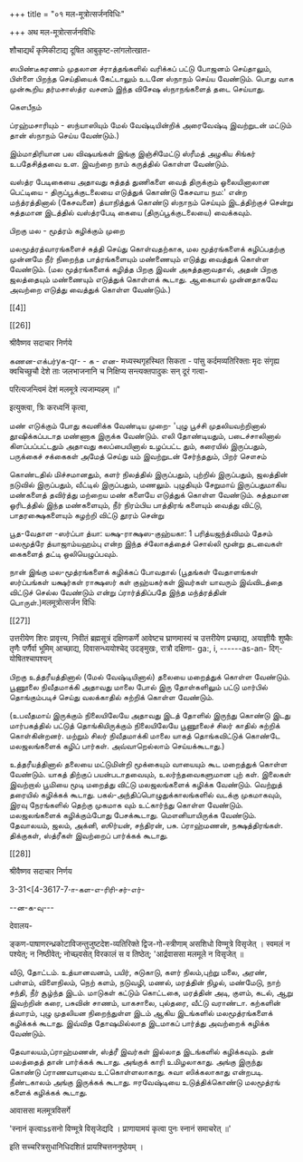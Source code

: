 +++
title = "०१ मल-मूत्रोत्सर्जनविधिः"

+++
अथ मल-मूत्रोत्सर्जनविधिः 

शौचाद्यर्थं कृमिकीटाद्य दूषित आबुकृष्ट-लांगलोत्खात- 

ஸபிண்டீகரணம் முதலான ச்ராத்தங்களில் வரிக்கப் பட்டு போஜனம் செய்தாலும், பிள்ளை பிறந்த செய்தியைக் கேட்டாலும் உடனே ஸ்நாநம் செய்ய வேண்டும். பொது வாக முன்கூறிய தர்மசாஸ்த்ர வசனம் இந்த விசேஷ ஸ்நாநங்களைத் தடை செய்யாது. 

கௌபீநம் 

ப்ரஹ்மசாரியும் - ஸந்யாஸியும் மேல் வேஷ்டியின்றிக் அரைவேஷ்டி இவற்றுடன் மட்டும் தான் ஸ்நாநம் செய்ய வேண்டும்.) 


இம்மாதிரியான பல விஷயங்கள் இங்கு இஞ்சிமேட்டு ஸ்ரீமத் அழகிய சிங்கர் உபதேசித்தவை உள. இவற்றை நாம் கருத்தில் கொள்ள வேண்டும். 

வஸ்த்ர பேடிகையை அதாவது சுத்தத் துணிகளை வைத் திருக்கும் ஓலையினாலான பெட்டியை - திருப்பூக்குடலையை எடுத்துக் கொண்டு கேசவாய நம:' என்ற மந்த்ரத்தினால் (கேசவனை) த்யாநித்துக் கொண்டு ஸ்நாநம் செய்யும் இடத்திற்குச் சென்று சுத்தமான இடத்தில் வஸ்த்ரபேடி கையை (திருப்பூக்குடலையை) வைக்கவும். 

பிறகு மல - மூத்ரம் கழிக்கும் முறை 

மலமூத்ரத்வாரங்களைச் சுத்தி செய்து கொள்வதற்காக, மல மூத்ரங்களைக் கழிப்பதற்கு முன்னமே நீர் நிறைந்த பாத்ரங்களையும் மண்ணையும் எடுத்து வைத்துக் கொள்ள வேண்டும். (மல மூத்ரங்களைக் கழித்த பிறகு இவன் அசுத்தனாவதால், அதன் பிறகு ஜலத்தையும் மண்ணையும் எடுத்துக் கொள்ளக் கூடாது. ஆகையால் முன்னதாகவே அவற்றை எடுத்து வைத்துக் கொள்ள வேண்டும்.) 

[[4]]

[[26]]

श्रीवैष्णव सदाचार निर्णये 

கணன-எக்பர்yக-qr- - க - என- मध्यस्थगृहस्थित सिकता - पांसु कर्दमव्यतिरिक्ताः मृदः संगृह्य क्वचिच्छुचौ देशे ताः जलभाजनानि च निक्षिप्य सन्त्यक्तपादुकः सन् दूरं गत्वा- 

परित्यजन्त्विमं देशं मलमूत्रे त्यजाम्यहम् ॥" 

इत्युक्त्वा, त्रिः करध्वनिं कृत्वा, 

மண் எடுக்கும் போது கவனிக்க வேண்டிய முறை- 'புழு பூச்சி முதலியவற்றினால் தூஷிக்கப்படாத மண்ணாக இருக்க வேண்டும். எலி தோண்டியதும், படைச்சாலினால் கிளப்பப்பட்டதும் அதாவது கலப்பையினால் உழப்பட்ட தும், கரையில் இருப்பதும், பருக்கைச் சக்கைகள் அமேத் செய்து யம் இவற்றுடன் சேர்ந்ததும், பிறர் சௌசம் 

கொண்டதில் மிச்சமானதும், களர் நிலத்தில் இருப்பதும், புற்றில் இருப்பதும், ஜலத்தின் நடுவில் இருப்பதும், வீட்டில் இருப்பதும், மணலும். புழுதியும் சேறுமாய் இருப்பதுமாகிய மண்களைத் தவிர்த்து மற்றைய மண் களையே எடுத்துக் கொள்ள வேண்டும். சுத்தமான ஓரிடத்தில் இந்த மண்களையும், நீர் நிரம்பிய பாத்திரங் களையும் வைத்து விட்டு, பாதரக்ஷைகளையும் கழற்றி விட்டு தூரம் சென்று 

பூத-வேதாள -ஸர்ப்பா த்யா: யக்ஷ-ராக்ஷஸ-குஹ்யகா: 1 பரித்யஜந்த்விமம் தேசம் மலமூத்ரே த்யாஜாம்யஹம்பு என்ற இந்த ச்லோகத்தைச் சொல்லி மூன்று தடவைகள் கைகளைத் தட்டி ஒலியெழுப்பவும். 

நான் இங்கு மல-மூத்ரங்களைக் கழிக்கப் போவதால் (பூதங்கள் வேதாளங்கள் ஸர்ப்பங்கள் யக்ஷர்கள் ராக்ஷஸர் கள் குஹ்யகர்கள் இவர்கள் யாவரும் இவ்விடத்தை விட்டுச் செல்ல வேண்டும் என்று ப்ரார்த்திப்பதே இந்த மந்த்ரத்தின் பொருள்.)मलमूत्रोत्सर्जन विधिः  

[[27]]

उत्तरीयेण शिरः प्रावृत्त्य, निवीतं ब्रह्मसूत्रं दक्षिणकर्णे आवेष्टच घ्राणमास्यं च उत्तरीयेण प्रच्छाद्य, अयाज्ञीयैः शुष्कैः तृणैः पर्णैर्वा भूमिम् आच्छाद्य, दिवासन्ध्ययोश्चेद् उदङ्मुखः, रात्रौ दक्षिणा- ga:, i, ------as-an- दिग्-योषितश्चापश्यन् 

பிறகு உத்தரீயத்தினால் (மேல் வேஷ்டியினால்) தலையை மறைத்துக் கொள்ள வேண்டும். பூணூலை நிவீதமாக்கி அதாவது மாலை போல் இரு தோள்களிலும் பட்டு மார்பில் தொங்கும்படிச் செய்து வலக்காதில் சுற்றிக் கொள்ள வேண்டும். 

(உபவீதமாய் இருக்கும் நிலையிலேயே அதாவது இடத் தோளில் இருந்து கொண்டு இடது மார்பகத்தில் பட்டுத் தொங்கியிருக்கும் நிலையிலேயே பூணூலைச் சிலர் காதில் சுற்றிக் கொள்கின்றனர். மற்றும் சிலர் நிவீதமாக்கி மாலை யாகத் தொங்கவிட்டுக் கொண்டே மலஜலங்களைக் கழிப் பார்கள். அவ்வாறெல்லாம் செய்யக்கூடாது.) 

உத்தரீயத்தினால் தலையை மட்டுமின்றி மூக்கையும் வாயையும் கூட மறைத்துக் கொள்ள வேண்டும். யாகத் திற்குப் பயன்படாதவையும், உலர்ந்தவைகளுமான புற் கள். இலைகள் இவற்றால் பூமியை மூடி மறைத்து விட்டு மலஜலங்களைக் கழிக்க வேண்டும். வெற்றுத் தரையில் கழிக்கக் கூடாது. பகல்-அந்திப்பொழுதுக்காலங்களில் வடக்கு முகமாகவும், இரவு நேரங்களில் தெற்கு முகமாக வும் உட்கார்ந்து கொள்ள வேண்டும். மலஜலங்களைக் கழிக்கும்போது பேசக்கூடாது. மௌனியாயிருக்க வேண்டும். தேவாலயம், ஜலம், அக்னி, ஸூர்யன், சந்திரன், பசு. ப்ராஹ்மணன், நக்ஷத்திரங்கள். திக்குகள், ஸ்த்ரீகள் இவற்றைப் பார்க்கக் கூடாது. 

[[28]]

श्रीवैष्णव सदाचार निर्णय 

3-31<[4-3617-7-ா-கள-எ-ரிரி-சர்-எர்- 

--ன-க-வு--- 

देवालय- 

ङ्कण-पाषाणरन्ध्रकोटाविजन्तुजुष्टदेश-व्यतिरिक्ते द्विज-गो-स्त्रीणाम् असशिधो विण्मूत्रे विसृजेत् । स्वमलं न पश्येत्; न निष्ठीवेत्; नोच्छ्वसेत् विरकालं स व तिष्ठेत्; 'आर्द्रवाससा मलमूले न विसृजेत् ॥ 

வீடு, தோட்டம். உத்யானவனம், பயிர், சுடுகாடு, களர் நிலம்,புற்று மலை, அரண், பள்ளம், விளைநிலம், நெற் களம், நடுவழி, மணல், மரத்தின் நிழல், மண்மேடு, நாற் சந்தி, நீர் சூழ்ந்த இடம். மாடுகள் கட்டும் கொட்டகை, மரத்தின் அடி, குளம், கடல், ஆறு இவற்றின் கரை, பசுவின் சாணம், யாகசாலை, புல்தரை, வீட்டு வராண்டா. கற்களின் த்வாரம், புழு முதலியன நிறைந்துள்ள இடம் ஆகிய இடங்களில் மலமூத்ரங்களைக் கழிக்கக் கூடாது. இவ்வித தோஷமில்லாத இடமாகப் பார்த்து அவற்றைக் கழிக்க வேண்டும். 

தேவாலயம்,ப்ராஹ்மணன், ஸ்த்ரீ இவர்கள் இல்லாத இடங்களில் கழிக்கவும். தன் மலத்தைத் தான் பார்க்கக் கூடாது. அங்குக் காரி உமிழலாகாது. அங்கு இருந்து கொண்டு ப்ராணவாயுவை உட்கொள்ளலாகாது. சுவா ஸிக்கலாகாது என்றபடி. நீண்டகாலம் அங்கு இருக்கக் கூடாது. ஈரவேஷ்டியை உடுத்திக்கொண்டு மலமூத்ரங் களைக் கழிக்கக் கூடாது. 

आवाससा मलमूत्रविसर्गे 

'स्नानं कृत्वाssसनो विण्मूत्रे विसृजेद्यदि । प्राणायामयं कृत्वा पुनः स्नानं समाचरेत् ॥' 

इति सच्चरित्रसुधानिधिदशितं प्रायश्चित्तननुष्ठेयम् । 
